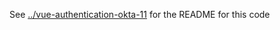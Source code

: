 See [../vue-authentication-okta-11](../vue-authentication-okta-11-server) for the README for this code